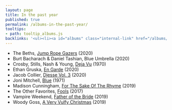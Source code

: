 ```yaml
---
layout: page
title: In the past year
published: true
permalink: /albums-in-the-past-year/
tooltips: 
- path: tooltip_albums.js
backlinks: '<ul><li><a id="albums" class="internal-link" href="/albums/">Albums</a></li></ul>'
---
```


* The Beths, [Jump Rope Gazers](https://open.spotify.com/album/5rwWTJEIAyzBbRjEU0BTfA?si=RwJ4wEQeRqqXb3Aasudraw) (2020)
* Burt Bacharach & Daniel Tashian, Blue Umbrella (2020)
* Crosby, Stills, Nash & Young, [Deja Vu](https://open.spotify.com/album/5bHkK1X4WEOzNvRhehvOcb?si=XgwcAkWgQ6-Kt2hymuxdNQ) (1970)
* Ethan Gruska, [En Garde](https://open.spotify.com/album/2lgquOKqwJNvCg7UwvsjJy?si=jqzuV4ofRjCCYhQWLzbBCA) (2020)
* Jacob Collier, [Djesse Vol. 3](https://open.spotify.com/album/33cj3kzLqVOg9zvy69Wrc8?si=XIZvEjMMQLynq5Rw4NF7RA) (2020)
* Joni Mitchell, [Blue](https://open.spotify.com/album/1vz94WpXDVYIEGja8cjFNa?si=ztE5xw2NTkuIwyvlH4bTKw) (1971)
* Madison Cunningham, [For The Sake Of The Rhyme](https://open.spotify.com/album/4BaN7uc9vzyOberlO92BRR?si=EujReBtBSvS-JMK84sQWKw) (2019)
* The Other Favorites, [Fools](https://open.spotify.com/album/2Y2tMqcDVU2oMatek9xEP4?si=QEezmNH6TcCefdj_CqgcyQ) (2017)
* Vampire Weekend, [Father of the Bride](https://open.spotify.com/album/5WWu3iYAXLgqghjU9696Nk?si=99n00kYRSOG5rRaAVA9nDQ) (2019)
* Woody Goss, [A Very Vulfy Christmas](https://open.spotify.com/album/6pxAYPWQE13djRu0Gz0ET4?si=VUAWlAFBSpe6GANH4HvHOQ) (2019)
